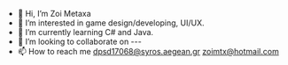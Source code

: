- 👋 Hi, I’m Zoi Metaxa
- 👀 I’m interested in game design/developing, UI/UX.
- 🌱 I’m currently learning C# and Java.
- 💞️ I’m looking to collaborate on ---
- 📫 How to reach me dpsd17068@syros.aegean.gr zoimtx@hotmail.com

<!---
lifeaafter/lifeaafter is a ✨ special ✨ repository because its `README.md` (this file) appears on your GitHub profile.
You can click the Preview link to take a look at your changes.
--->
